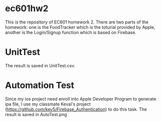 # ec601hw2
This is the repository of EC601 homework 2.
There are two parts of the homework: one is the FoodTracker which is the toturial provided by Apple, another is the Login/Signup function which is based on Firebase.

# UnitTest
The result is saved in UnitTest.csv.

# Automation Test
Since my ios project need enroll into Apple Developer Program to generate ipa file, I use my classmate Keval's project (https://github.com/kev5/Firebase_Authentication) to do this task. The result is saved in AutoTest.png
